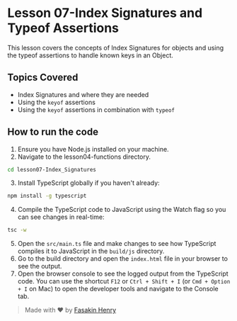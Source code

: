 # Lesson 07-Index Signatures and Typeof Assertions

This lesson covers the concepts of Index Signatures for objects and using the typeof assertions to handle known keys in an Object.

## Topics Covered

- Index Signatures and where they are needed
- Using the `keyof` assertions
- Using the `keyof` assertions in combination with `typeof`

## How to run the code

1. Ensure you have Node.js installed on your machine.
2. Navigate to the lesson04-functions directory.

```bash
cd lesson07-Index_Signatures
```
3. Install TypeScript globally if you haven't already:

```bash
npm install -g typescript
```
4. Compile the TypeScript code to JavaScript using the Watch flag so you can see changes in real-time:

```bash
tsc -w
```
5. Open the `src/main.ts` file and make changes to see how TypeScript compiles it to JavaScript in the `build/js` directory.
6. Go to the build directory and open the `index.html` file in your browser to see the output.
7. Open the browser console to see the logged output from the TypeScript code. You can use the shortcut `F12` or `Ctrl + Shift + I` (or `Cmd + Option + I` on Mac) to open the developer tools and navigate to the Console tab.

> Made with ❤️ by [Fasakin Henry](https://github.com/fasakinhenry)
